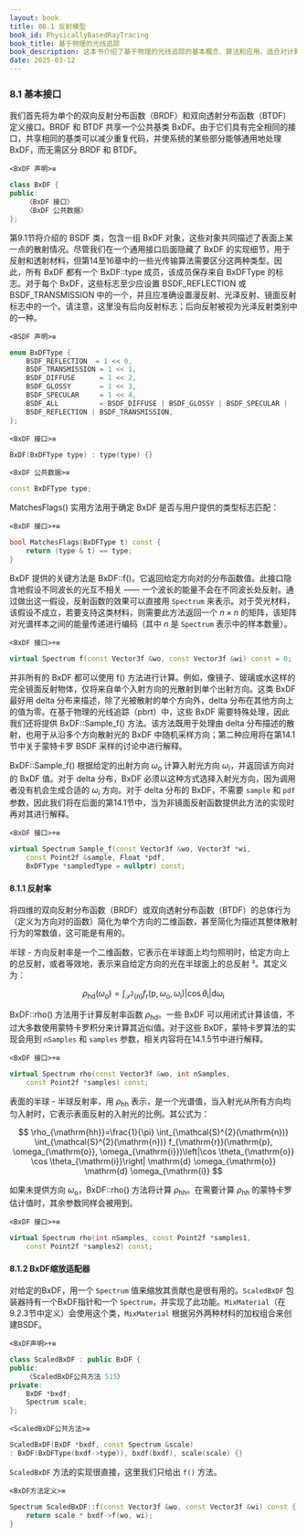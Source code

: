 ```yaml
---
layout: book
title: 08.1 反射模型
book_id: PhysicallyBasedRayTracing
book_title: 基于物理的光线追踪
book_description: 这本书介绍了基于物理的光线追踪的基本概念、算法和应用，适合对计算机图形学感兴趣的读者。
date: 2025-03-12
---
```


### 8.1 基本接口

我们首先将为单个的双向反射分布函数（BRDF）和双向透射分布函数（BTDF）定义接口。BRDF 和 BTDF 共享一个公共基类 BxDF。由于它们具有完全相同的接口，共享相同的基类可以减少重复代码，并使系统的某些部分能够通用地处理 BxDF，而无需区分 BRDF 和 BTDF。

`<BxDF 声明>≡`
```cpp
class BxDF {
public:
    〈BxDF 接口〉
    〈BxDF 公共数据〉
};
```

第9.1节将介绍的 BSDF 类，包含一组 BxDF 对象，这些对象共同描述了表面上某一点的散射情况。尽管我们在一个通用接口后面隐藏了 BxDF 的实现细节，用于反射和透射材料，但第14至16章中的一些光传输算法需要区分这两种类型。因此，所有 BxDF 都有一个 BxDF::type 成员，该成员保存来自 BxDFType 的标志。对于每个 BxDF，这些标志至少应设置 BSDF_REFLECTION 或 BSDF_TRANSMISSION 中的一个，并且应准确设置漫反射、光泽反射、镜面反射标志中的一个。请注意，这里没有后向反射标志；后向反射被视为光泽反射类别中的一种。


`<BSDF 声明>≡`
```cpp
enum BxDFType {
    BSDF_REFLECTION  = 1 << 0,
    BSDF_TRANSMISSION = 1 << 1,
    BSDF_DIFFUSE      = 1 << 2,
    BSDF_GLOSSY       = 1 << 3,
    BSDF_SPECULAR     = 1 << 4,
    BSDF_ALL          = BSDF_DIFFUSE | BSDF_GLOSSY | BSDF_SPECULAR |
    BSDF_REFLECTION | BSDF_TRANSMISSION,
};
```


`<BxDF 接口>≡`
```cpp
BxDF(BxDFType type) : type(type) {}
```




`<BxDF 公共数据>≡`
```cpp
const BxDFType type;
```



MatchesFlags() 实用方法用于确定 BxDF 是否与用户提供的类型标志匹配：


`<BxDF 接口>+≡`
```cpp
bool MatchesFlags(BxDFType t) const {
    return (type & t) == type;
}
```



BxDF 提供的关键方法是 BxDF::f()。它返回给定方向对的分布函数值。此接口隐含地假设不同波长的光互不相关 —— 一个波长的能量不会在不同波长处反射。通过做出这一假设，反射函数的效果可以直接用 `Spectrum` 来表示。对于荧光材料，该假设不成立，若要支持这类材料，则需要此方法返回一个 $n \times n$ 的矩阵，该矩阵对光谱样本之间的能量传递进行编码（其中 $n$ 是 `Spectrum` 表示中的样本数量）。


`<BxDF 接口>+≡`
```cpp
virtual Spectrum f(const Vector3f &wo, const Vector3f &wi) const = 0;
```



并非所有的 BxDF 都可以使用 f() 方法进行计算。例如，像镜子、玻璃或水这样的完全镜面反射物体，仅将来自单个入射方向的光散射到单个出射方向。这类 BxDF 最好用 delta 分布来描述，除了光被散射的单个方向外，delta 分布在其他方向上的值为零。在基于物理的光线追踪（pbrt）中，这些 BxDF 需要特殊处理，因此我们还将提供 BxDF::Sample_f() 方法。该方法既用于处理由 delta 分布描述的散射，也用于从沿多个方向散射光的 BxDF 中随机采样方向；第二种应用将在第14.1节中关于蒙特卡罗 BSDF 采样的讨论中进行解释。

BxDF::Sample_f() 根据给定的出射方向 $\omega_{o}$ 计算入射光方向 $\omega_{i}$，并返回该方向对的 BxDF 值。对于 delta 分布，BxDF 必须以这种方式选择入射光方向，因为调用者没有机会生成合适的 $\omega_{i}$ 方向。对于 delta 分布的 BxDF，不需要 `sample` 和 `pdf` 参数，因此我们将在后面的第14.1节中，当为非镜面反射函数提供此方法的实现时再对其进行解释。


`<BxDF 接口>+≡`
```cpp
virtual Spectrum Sample_f(const Vector3f &wo, Vector3f *wi,
    const Point2f &sample, Float *pdf,
    BxDFType *sampledType = nullptr) const;
```



#### 8.1.1 反射率

将四维的双向反射分布函数（BRDF）或双向透射分布函数（BTDF）的总体行为（定义为方向对的函数）简化为单个方向的二维函数，甚至简化为描述其整体散射行为的常数值，这可能是有用的。

半球 - 方向反射率是一个二维函数，它表示在半球面上均匀照明时，给定方向上的总反射，或者等效地，表示来自给定方向的光在半球面上的总反射 ²。其定义为：

$$
\rho_{\mathrm{hd}}(\omega_{\mathrm{o}})=\int_{\mathcal{S}^{2}(\mathrm{n})} f_{\mathrm{r}}(\mathrm{p}, \omega_{\mathrm{o}}, \omega_{\mathrm{i}})\left|\cos \theta_{\mathrm{i}}\right| \mathrm{d} \omega_{\mathrm{i}} \tag{8.1}
$$

BxDF::rho() 方法用于计算反射率函数 $\rho_{\mathrm{hd}}$。一些 BxDF 可以用闭式计算该值，不过大多数使用蒙特卡罗积分来计算其近似值。对于这些 BxDF，蒙特卡罗算法的实现会用到 `nSamples` 和 `samples` 参数，相关内容将在14.1.5节中进行解释。


`<BxDF 接口>+≡`
```cpp
virtual Spectrum rho(const Vector3f &wo, int nSamples,
    const Point2f *samples) const;
```

表面的半球 - 半球反射率，用 $\rho_{\mathrm{hh}}$ 表示，是一个光谱值，当入射光从所有方向均匀入射时，它表示表面反射的入射光的比例。其公式为：

$$
\rho_{\mathrm{hh}}=\frac{1}{\pi} \int_{\mathcal{S}^{2}(\mathrm{n})} \int_{\mathcal{S}^{2}(\mathrm{n})} f_{\mathrm{r}}(\mathrm{p}, \omega_{\mathrm{o}}, \omega_{\mathrm{i}})\left|\cos \theta_{\mathrm{o}} \cos \theta_{\mathrm{i}}\right| \mathrm{d} \omega_{\mathrm{o}} \mathrm{d} \omega_{\mathrm{i}}
$$

如果未提供方向 $\omega_{\mathrm{o}}$，BxDF::rho() 方法将计算 $\rho_{\mathrm{hh}}$。在需要计算 $\rho_{\mathrm{hh}}$ 的蒙特卡罗估计值时，其余参数同样会被用到。


`<BxDF 接口>+≡`
```cpp
virtual Spectrum rho(int nSamples, const Point2f *samples1,
    const Point2f *samples2) const;
```



#### 8.1.2 BxDF缩放适配器

对给定的BxDF，用一个 `Spectrum` 值来缩放其贡献也是很有用的。`ScaledBxDF` 包装器持有一个BxDF指针和一个 `Spectrum`，并实现了此功能。`MixMaterial`（在9.2.3节中定义）会使用这个类，`MixMaterial` 根据另外两种材料的加权组合来创建BSDF。


`<BxDF声明>+≡`
```cpp
class ScaledBxDF : public BxDF {
public:
    〈ScaledBxDF公共方法 515〉
private:
    BxDF *bxdf;
    Spectrum scale;
};
```


`<ScaledBxDF公共方法>≡`
```cpp
ScaledBxDF(BxDF *bxdf, const Spectrum &scale)
: BxDF(BxDFType(bxdf->type)), bxdf(bxdf), scale(scale) {}
```


`ScaledBxDF` 方法的实现很直接，这里我们只给出 `f()` 方法。


`<BxDF方法定义>≡`
```cpp
Spectrum ScaledBxDF::f(const Vector3f &wo, const Vector3f &wi) const {
    return scale * bxdf->f(wo, wi);
}
```

